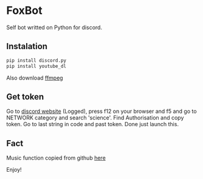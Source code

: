 # FoxBot
Self bot writted on Python for discord.

## Instalation
```python
pip install discord.py
pip install youtube_dl
```
Also download [ffmpeg](https://www.ffmpeg.org/download.html)

## Get token
Go to [discord website](https://discord.com/channels/@me) (Logged), press f12 on your browser and f5 and go to NETWORK category and search 'science'.
Find Authorisation and copy token. Go to last string in code and past token.
Done just launch this.

## Fact
Music function copied from github [here](https://gist.github.com/vbe0201/ade9b80f2d3b64643d854938d40a0a2d)


Enjoy!
